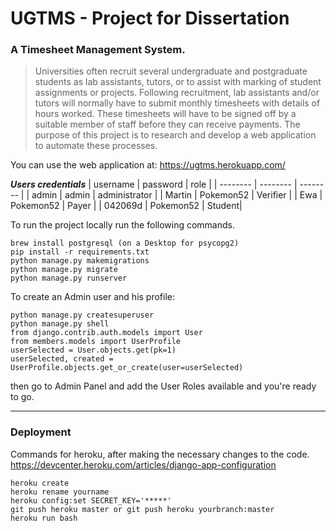 # UGTMS - Project for Dissertation

### A Timesheet Management System.

> Universities often recruit several undergraduate and postgraduate students as lab assistants, tutors, or to assist with marking of student assignments or projects. Following recruitment, lab assistants and/or tutors will normally have to submit monthly timesheets with details of hours worked. These timesheets will have to be signed off by a suitable member of staff before they can receive payments. The purpose of this project is to research and develop a web application to automate these processes.

You can use the web application at: https://ugtms.herokuapp.com/

***Users credentials***
| username | password | role |
| -------- | -------- | -------- |
| admin    | admin    | administrator     |
| Martin   | Pokemon52 | Verifier |
| Ewa      | Pokemon52 | Payer |
| 042069d  | Pokemon52 | Student|


To run the project locally run the following commands.

```
brew install postgresql (on a Desktop for psycopg2)
pip install -r requirements.txt
python manage.py makemigrations
python manage.py migrate
python manage.py runserver
```

To create an Admin user and his profile:

```
python manage.py createsuperuser
python manage.py shell
from django.contrib.auth.models import User
from members.models import UserProfile
userSelected = User.objects.get(pk=1)
userSelected, created = UserProfile.objects.get_or_create(user=userSelected)
```

then go to Admin Panel and add the User Roles available and you're ready to go.

---
### Deployment

Commands for heroku, after making the necessary changes to the code. https://devcenter.heroku.com/articles/django-app-configuration
```
heroku create
heroku rename yourname
heroku config:set SECRET_KEY='*****'
git push heroku master or git push heroku yourbranch:master
heroku run bash 
```